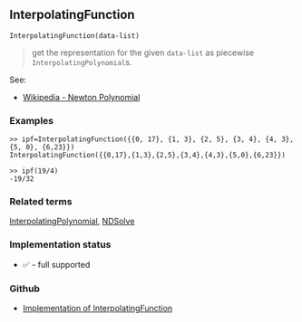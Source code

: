 ## InterpolatingFunction

```
InterpolatingFunction(data-list)
```

> get the representation for the given `data-list` as piecewise `InterpolatingPolynomial`s.
 
See:  
* [Wikipedia - Newton Polynomial](https://en.wikipedia.org/wiki/Newton_polynomial) 

### Examples

```
>> ipf=InterpolatingFunction({{0, 17}, {1, 3}, {2, 5}, {3, 4}, {4, 3}, {5, 0}, {6,23}})
InterpolatingFunction({{0,17},{1,3},{2,5},{3,4},{4,3},{5,0},{6,23}})

>> ipf(19/4)
-19/32
```

### Related terms 
[InterpolatingPolynomial](InterpolatingPolynomial.md), [NDSolve](NDSolve.md) 






### Implementation status

* &#x2705; - full supported

### Github

* [Implementation of InterpolatingFunction](https://github.com/axkr/symja_android_library/blob/master/symja_android_library/matheclipse-core/src/main/java/org/matheclipse/core/reflection/system/InterpolatingFunction.java#L13) 

